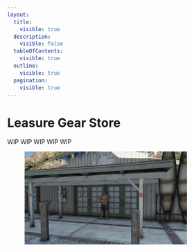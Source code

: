 ```yaml
---
layout:
  title:
    visible: true
  description:
    visible: false
  tableOfContents:
    visible: true
  outline:
    visible: true
  pagination:
    visible: true
---
```


# Leasure Gear Store

WIP WIP WIP WIP WIP

<figure><img src="../../../.gitbook/assets/leasure_gear.jpg" alt="" width="375"><figcaption></figcaption></figure>
